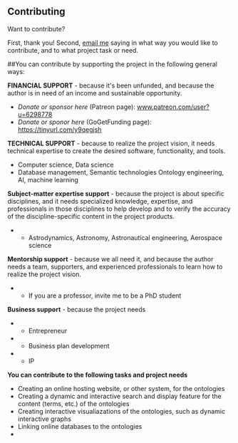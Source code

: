 ## Contributing

Want to contribute?

First, thank you!
Second, [email me](mailto:rrovetto@terpalum.umd.edu) saying in what way you would like to contribute, and to what project task or need.

##You can contribute by supporting the project in the following general ways:

**FINANCIAL SUPPORT** - because it's been unfunded, and because the author is in need of an income and sustainable opportunity.
* *Donate or sponsor here* (Patreon page): www.patreon.com/user?u=6298778
* *Donate or sponor here* (GoGetFunding page): https://tinyurl.com/y9qegjsh 

**TECHNICAL SUPPORT** - because to realize the project vision, it needs technical expertise to create the desired software, functionality, and tools.
* Computer science, Data science
* Database management, Semantic technologies Ontology engineering, AI, machine learning

**Subject-matter expertise support** - because the project is about specific disciplines, and it needs specialized knowledge, expertise, and professionals in those disciplines to help develop and to verify the accuracy of the discipline-specific content in the project products.
* * Astrodynamics, Astronomy, Astronautical engineering, Aerospace science

**Mentorship support** - because we all need it, and because the author needs a team, supporters, and experienced professionals to learn how to realize the project vision.
* * If you are a professor, invite me to be a PhD student

**Business support** - because the project needs
* * Entrepreneur
* * Business plan development
* * IP

**You can contribute to the following tasks and project needs**
* Creating an online hosting website, or other system, for the ontologies
* Creating a dynamic and interactive search and display feature for the content (terms, etc.) of the ontologies
* Creating interactive visualiazations of the ontologies, such as dynamic interactive graphs
* Linking online databases to the ontologies
* 
